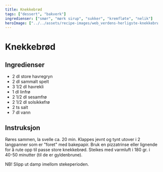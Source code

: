 ```yaml
---
title: Knekkebrød
tags: ["dessert", "bakverk"]
ingredienser: ["smør", "mørk sirup", "sukker", "kremfløte", "nelik"]
heroImage: ["../../assets/recipe-images/web_verdens-herligste-knekkebrød.jpg"]
---
```


# Knekkebrød

## Ingredienser

- 2 dl store havregryn
- 2 dl sammalt spelt
- 3 1/2 dl havrekli
- 1 dl linfrø
- 2 1/2 dl sesamfrø
- 2 1/2 dl solsikkefrø
- 2 ts salt
- 7 dl vann

## Instruksjon

Røres sammen, la svelle ca. 20 min. Klappes jevnt og tynt utover i 2 langpanner som er "foret" med bakepapir. Bruk en pizzatrinse eller lignende for å rute opp til passe store knekkebrød. Steikes med varmluft i 180 gr. i 40-50 minutter (til de er gyldenbrune).

NB! Slipp ut damp imellom stekeperioden.
